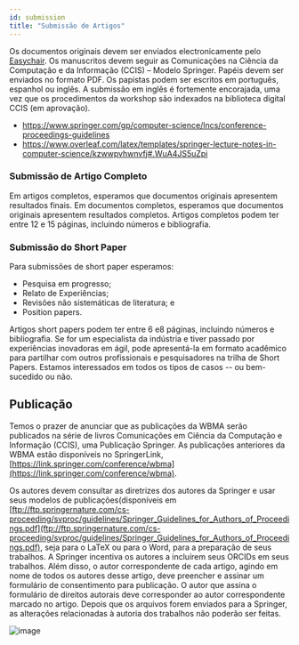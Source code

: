 ```yaml
---
id: submission
title: "Submissão de Artigos"
---
```



Os documentos originais devem ser enviados electronicamente pelo [Easychair](https://easychair.org/conferences/?conf=wbma2019). Os manuscritos devem seguir as Comunicações na Ciência da Computação e da Informação (CCIS) – Modelo Springer. Papéis devem ser enviados no formato PDF. Os papistas podem ser escritos em português, espanhol ou inglês. A submissão em inglês é fortemente encorajada, uma vez que os procedimentos da workshop são indexados na biblioteca digital CCIS (em aprovação).

- https://www.springer.com/gp/computer-science/lncs/conference-proceedings-guidelines
- https://www.overleaf.com/latex/templates/springer-lecture-notes-in-computer-science/kzwwpvhwnvfj#.WuA4JS5uZpi

### Submissão de Artigo Completo

Em artigos completos, esperamos que documentos originais apresentem resultados finais. Em documentos completos, esperamos que documentos originais apresentem resultados completos. Artigos completos podem ter entre 12 e 15 páginas, incluindo números e bibliografia.

### Submissão do Short Paper

Para submissões de short paper esperamos:

- Pesquisa em progresso;
- Relato de Experiências;
- Revisões não sistemáticas de literatura; e
- Position papers.

Artigos short papers podem ter entre 6 e8 páginas, incluindo números e bibliografia. Se for um especialista da indústria e tiver passado por experiências inovadoras em ágil, pode apresentá-la em formato acadêmico para partilhar com outros profissionais e pesquisadores na trilha de Short Papers. Estamos interessados em todos os tipos de casos -- ou bem-sucedido ou não.

## Publicação

Temos o prazer de anunciar que as publicações da WBMA serão publicados na série de livros Comunicações em Ciência da Computação e Informação (CCIS), uma Publicação Springer. As publicações anteriores da WBMA estão disponíveis no SpringerLink, [https://link.springer.com/conference/wbma](https://link.springer.com/conference/wbma). 


 Os autores devem consultar as diretrizes dos autores da Springer e usar seus modelos de publicações(disponíveis em  [ftp://ftp.springernature.com/cs-proceeding/svproc/guidelines/Springer_Guidelines_for_Authors_of_Proceedings.pdf](ftp://ftp.springernature.com/cs-proceeding/svproc/guidelines/Springer_Guidelines_for_Authors_of_Proceedings.pdf), seja para o LaTeX ou para o Word, para a preparação de seus trabalhos. A Springer incentiva os autores a incluírem seus ORCIDs em seus trabalhos. Além disso, o autor correspondente de cada artigo, agindo em nome de todos os autores desse artigo, deve preencher e assinar um formulário de consentimento para publicação. O autor que assina o formulário de direitos autorais deve corresponder ao autor correspondente marcado no artigo. Depois que os arquivos forem enviados para a Springer, as alterações relacionadas à autoria dos trabalhos não poderão ser feitas.  


![image](https://github.com/lappis-unb/agile-brazil-hotsite/blob/master/docs/wbma/figs/CCIS-Logo.jpg)

